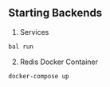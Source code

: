## Starting Backends

1. Services

```bash
bal run
```

2. Redis Docker Container

```bash
docker-compose up
```
